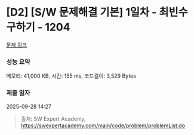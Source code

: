 # [D2] [S/W 문제해결 기본] 1일차 - 최빈수 구하기 - 1204 

[문제 링크](https://swexpertacademy.com/main/code/problem/problemDetail.do?contestProbId=AV13zo1KAAACFAYh) 

### 성능 요약

메모리: 41,000 KB, 시간: 155 ms, 코드길이: 3,529 Bytes

### 제출 일자

2025-09-28 14:27



> 출처: SW Expert Academy, https://swexpertacademy.com/main/code/problem/problemList.do